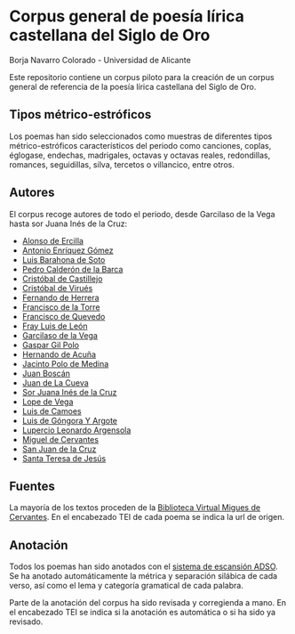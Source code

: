 # Corpus general de poesía lírica castellana del Siglo de Oro

Borja Navarro Colorado - Universidad de Alicante

Este repositorio contiene un corpus piloto para la creación de un corpus general de referencia de la poesía lírica castellana del Siglo de Oro.

## Tipos métrico-estróficos
Los poemas han sido seleccionados como muestras de diferentes tipos métrico-estróficos característicos del periodo como canciones, coplas, églogase, endechas, madrigales, octavas y octavas reales, redondillas, romances, seguidillas, silva, tercetos o villancico, entre otros.

## Autores
El corpus recoge autores de todo el periodo, desde Garcilaso de la Vega hasta sor Juana Inés de la Cruz:

- [Alonso de Ercilla](https://es.wikipedia.org/wiki/Alonso_de_Ercilla)
- [Antonio Enríquez Gómez](https://es.wikipedia.org/wiki/Antonio_Enr%C3%ADquez_G%C3%B3mez)
- [Luis Barahona de Soto](https://es.wikipedia.org/wiki/Luis_Barahona_de_Soto)
- [Pedro Calderón de la Barca](https://es.wikipedia.org/wiki/Pedro_Calder%C3%B3n_de_la_Barca)
- [Cristóbal de Castillejo](https://es.wikipedia.org/wiki/Crist%C3%B3bal_de_Castillejo)
- [Cristóbal de Virués](https://es.wikipedia.org/wiki/Crist%C3%B3bal_de_Viru%C3%A9s)
- [Fernando de Herrera](https://es.wikipedia.org/wiki/Fernando_de_Herrera)
- [Francisco de la Torre](https://es.wikipedia.org/wiki/Francisco_de_la_Torre_(poeta))
- [Francisco de Quevedo](https://es.wikipedia.org/wiki/Francisco_de_Quevedo)
- [Fray Luis de León](https://es.wikipedia.org/wiki/Luis_de_Le%C3%B3n)
- [Garcilaso de la Vega](https://es.wikipedia.org/wiki/Garcilaso_de_la_Vega)
- [Gaspar Gil Polo](https://es.wikipedia.org/wiki/Gaspar_Gil_Polo)
- [Hernando de Acuña](https://es.wikipedia.org/wiki/Hernando_de_Acu%C3%B1a)
- [Jacinto Polo de Medina](https://es.wikipedia.org/wiki/Salvador_Jacinto_Polo_de_Medina)
- [Juan Boscán](https://es.wikipedia.org/wiki/Juan_Bosc%C3%A1n)
- [Juan de La Cueva](https://es.wikipedia.org/wiki/Juan_de_la_Cueva)
- [Sor Juana Inés de la Cruz](https://es.wikipedia.org/wiki/Sor_Juana_In%C3%A9s_de_la_Cruz)
- [Lope de Vega](https://es.wikipedia.org/wiki/Lope_de_Vega)
- [Luis de Camoes](https://es.wikipedia.org/wiki/Lu%C3%ADs_de_Cam%C3%B5es)
- [Luis de Góngora Y Argote](https://es.wikipedia.org/wiki/Luis_de_G%C3%B3ngora)
- [Lupercio Leonardo Argensola](https://es.wikipedia.org/wiki/Lupercio_Leonardo_de_Argensola)
- [Miguel de Cervantes](https://es.wikipedia.org/wiki/Miguel_de_Cervantes)
- [San Juan de la Cruz](https://es.wikipedia.org/wiki/Juan_de_la_Cruz)
- [Santa Teresa de Jesús](https://es.wikipedia.org/wiki/Teresa_de_Jes%C3%BAs)

## Fuentes
La mayoría de los textos proceden de la [Biblioteca Virtual Migues de Cervantes](http://www.cervantesvirtual.com/). En el encabezado TEI de cada poema se indica la url de origen.

## Anotación
Todos los poemas han sido anotados con el [sistema de escansión ADSO](http://adso.gplsi.es). Se ha anotado automáticamente la métrica y separación silábica de cada verso, así como el lema y categoría gramatical de cada palabra.

Parte de la anotación del corpus ha sido revisada y corregienda a mano. En el encabezado TEI se indica si la anotación es automática o si ha sido ya revisado.
